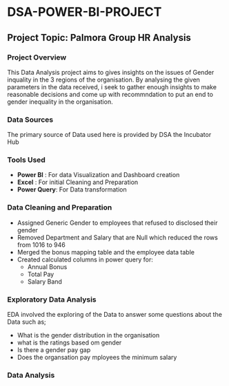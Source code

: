 # DSA-POWER-BI-PROJECT
## Project Topic: Palmora Group HR Analysis

### Project Overview
This Data Analysis project aims to gives insights on the issues of Gender inquality in the 3 regions of the organisation. By analysing the given parameters in the data received, i seek to gather enough insights to make reasonable decisions and come up with recommndation to put an end to gender inequality in the organisation.

### Data Sources
The primary source of Data used here is provided by DSA the Incubator Hub

### Tools Used
- **Power BI** : For data Visualization and Dashboard creation
- **Excel** : For initial Cleaning and Preparation
- **Power Query**: For Data transformation

### Data Cleaning and Preparation
- Assigned Generic Gender to employees that refused to disclosed their gender
- Removed Department and Salary that are Null which reduced the rows from 1016 to 946
- Merged the bonus mapping table and the employee data table
- Created calculated columns in power query for:
   - Annual Bonus
   - Total Pay
   - Salary Band

### Exploratory Data Analysis
  EDA involved the exploring of the Data to answer some questions about the Data such as;
  - What is the gender distribution in the organisation
  - what is the ratings based om gender
  - Is there a gender pay gap
  - Does the organsation pay mployees the minimum salary

### Data Analysis
